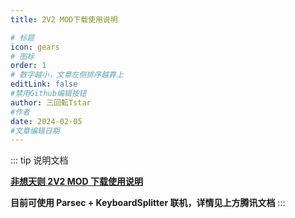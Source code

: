 ```yaml
---
title: 2V2 MOD下载使用说明

# 标题
icon: gears
# 图标
order: 1
# 数字越小，文章左侧排序越靠上
editLink: false
#禁用Github编辑按钮
author: 三回転Tstar
#作者
date: 2024-02-05
#文章编辑日期
---
```


::: tip 说明文档

[**非想天则 2V2 MOD 下载使用说明**](https://docs.qq.com/aio/p/sckx6x9a9t2qquv)

**目前可使用 Parsec + KeyboardSplitter 联机，详情见上方腾讯文档**
:::


